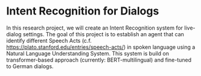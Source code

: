# Intent Recognition for Dialogs

In this research project, we will create an Intent Recognition system for live-dialog settings. The goal of this project is to establish an agent that can identify different Speech Acts (c.f. https://plato.stanford.edu/entries/speech-acts/) in spoken language using a Natural Language Understanding System. This system is build on transformer-based approach (currently: BERT-multilingual) and fine-tuned to German dialogs.
